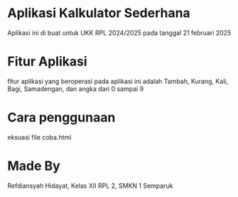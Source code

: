 # Aplikasi Kalkulator Sederhana
Aplikasi ini di buat untuk UKK RPL 2024/2025 pada tanggal 21 februari 2025

# Fitur Aplikasi
fitur aplikasi yang beroperasi pada aplikasi ini adalah Tambah, Kurang, Kali, Bagi, Samadengan, dan angka dari 0 sampai 9

# Cara penggunaan
eksuasi file coba.html

# Made By
Refdiansyah Hidayat, Kelas XII RPL 2, SMKN 1 Semparuk
